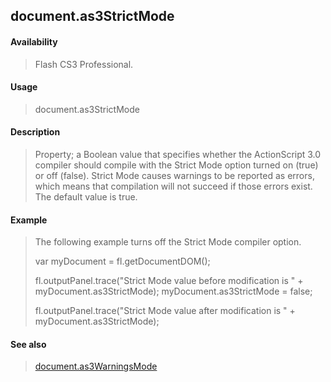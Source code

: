 ## document.as3StrictMode

#### Availability

> Flash CS3 Professional.

#### Usage

> document.as3StrictMode

#### Description

> Property; a Boolean value that specifies whether the ActionScript 3.0 compiler should compile with the Strict Mode option turned on (true) or off (false). Strict Mode causes warnings to be reported as errors, which means that compilation will not succeed if those errors exist. The default value is true.

#### Example

> The following example turns off the Strict Mode compiler option.
>
> var myDocument = fl.getDocumentDOM();
>
> fl.outputPanel.trace("Strict Mode value before modification is " + myDocument.as3StrictMode); myDocument.as3StrictMode = false;
>
> fl.outputPanel.trace("Strict Mode value after modification is " + myDocument.as3StrictMode);

#### See also

> [document.as3WarningsMode](#document.as3WarningsMode)

<span id="document.as3WarningsMode" class="anchor"></span>
